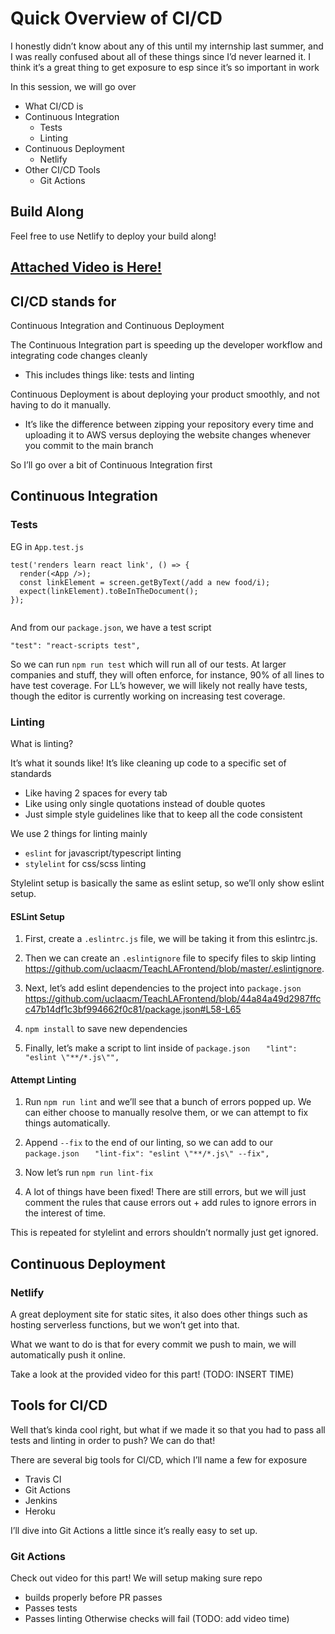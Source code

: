 # Quick Overview of CI/CD
I honestly didn’t know about any of this until my internship last summer, and I was really confused about all of these things since I’d never learned it. I think it’s a great thing to get exposure to esp since it’s so important in work

In this session, we will go over
- What CI/CD is
- Continuous Integration
   - Tests
   - Linting
- Continuous Deployment
   - Netlify
- Other CI/CD Tools
   - Git Actions

## Build Along
Feel free to use Netlify to deploy your build along!

## [Attached Video is Here!](https://drive.google.com/file/d/1EIT2PqRpI878gzGJ2enGgrwMNbP3zJ2T/view?usp=sharing)

## CI/CD stands for
Continuous Integration and Continuous Deployment

The Continuous Integration part is speeding up the developer workflow and integrating code changes cleanly
- This includes things like: tests and linting

Continuous Deployment is about deploying your product smoothly, and not having to do it manually. 
- It’s like the difference between zipping your repository every time and uploading it to AWS versus deploying the website changes whenever you commit to the main branch

So I’ll go over a bit of Continuous Integration first

## Continuous Integration
### Tests
EG in `App.test.js`
```
test('renders learn react link', () => {
  render(<App />);
  const linkElement = screen.getByText(/add a new food/i);
  expect(linkElement).toBeInTheDocument();
});
 
```
And from our `package.json`, we have a test script
```
"test": "react-scripts test",
```

So we can run `npm run test` which will run all of our tests.
At larger companies and stuff, they will often enforce, for instance, 90% of all lines to have test coverage. For LL’s however, we will likely not really have tests, though the editor is currently working on increasing test coverage.
### Linting
What is linting?

It’s what it sounds like! It’s like cleaning up code to a specific set of standards
- Like having 2 spaces for every tab
- Like using only single quotations instead of double quotes
- Just simple style guidelines like that to keep all the code consistent

We use 2 things for linting mainly
- `eslint` for javascript/typescript linting
- `stylelint` for css/scss linting

Stylelint setup is basically the same as eslint setup, so we’ll only show eslint setup.
#### ESLint Setup

1) First, create a `.eslintrc.js` file, we will be taking it from this eslintrc.js.

2) Then we can create an `.eslintignore` file to specify files to skip linting https://github.com/uclaacm/TeachLAFrontend/blob/master/.eslintignore. 

3) Next, let’s add eslint dependencies to the project into `package.json` https://github.com/uclaacm/TeachLAFrontend/blob/44a84a49d2987ffcc47b14df1c3bf994662f0c81/package.json#L58-L65 

4) `npm install` to save new dependencies

5) Finally, let’s make a script to lint inside of `package.json`
`    "lint": "eslint \"**/*.js\"",	`

#### Attempt Linting
1) Run `npm run lint` and we’ll see that a bunch of errors popped up. We can either choose to manually resolve them, or we can attempt to fix things automatically. 

2) Append `--fix` to the end of our linting, so we can add to our `package.json`
`    "lint-fix": "eslint \"**/*.js\" --fix",	`

3) Now let’s run `npm run lint-fix`

4) A lot of things have been fixed! There are still errors, but we will just comment the rules that cause errors out + add rules to ignore errors in the interest of time. 

This is repeated for stylelint and errors shouldn’t normally just get ignored.

## Continuous Deployment
### Netlify
A great deployment site for static sites, it also does other things such as hosting serverless functions, but we won’t get into that.

What we want to do is that for every commit we push to main, we will automatically push it online.

Take a look at the provided video for this part! (TODO: INSERT TIME)

## Tools for CI/CD
Well that’s kinda cool right, but what if we made it so that you had to pass all tests and linting in order to push? We can do that!

There are several big tools for CI/CD, which I’ll name a few for exposure
- Travis CI
- Git Actions
- Jenkins
- Heroku

I’ll dive into Git Actions a little since it’s really easy to set up.
### Git Actions

Check out video for this part! We will setup making sure repo 
- builds properly before PR passes
- Passes tests
- Passes linting
Otherwise checks will fail (TODO: add video time)
